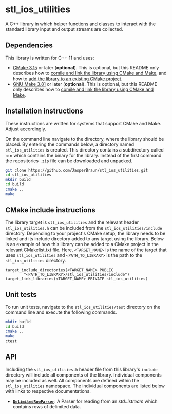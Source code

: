 # stl_ios_utilities

A C++ library in which helper functions and classes to interact with the
standard library input and output streams are collected.

## Dependencies

This library is written for C++ 11 and uses:
* [CMake 3.15](https://cmake.org/) or later (**optional**). This is
  optional, but this README only describes how to [comile and link the library
  using CMake and Make](#installation-instructions), and how to [add the library
  to an existing CMake project](#cmake-include-instructions).
* [GNU Make 3.81](https://www.gnu.org/software/make/) or later (**optional**).
  This is optional, but this README only describes how to [comile and link the
  library using CMake and Make](#installation-instructions).

## Installation instructions

These instructions are written for systems that support CMake and Make. Adjust
accordingly.

On the command line navigate to the directory, where the library should be
placed. By entering the commands below, a directory named `stl_ios_utilities`
is created. This directory contains a subdirectory called `bin` which contains
the binary for the library. Instead of the first command the repositories `.zip`
file can be downloaded and unpacked.

```sh
git clone https://github.com/JasperBraun/stl_ios_utilities.git
cd stl_ios_utilities
mkdir build
cd build
cmake ..
make
```

## CMake include instructions

The library target is `stl_ios_utilities` and the relevant header
`stl_ios_utilities.h` can be included from the `stl_ios_utilities/include`
directory. Depending to your project's CMake setup, the library needs to be
linked and its include directory added to any target using the library.
Below is an example of how this library can be added to a CMake project in the
relevant CMakelist.txt file. Here, `<TARGET_NAME>` is the name of the target that
uses `stl_ios_utilities` and `<PATH_TO_LIBRARY>` is the path to the
`stl_ios_utilities` directory.

```
target_include_directories(<TARGET_NAME> PUBLIC
        "<PATH_TO_LIBRARY>/stl_ios_utilities/include")
target_link_libraries(<TARGET_NAME> PRIVATE stl_ios_utilities)
```

## Unit tests

To run unit tests, navigate to the `stl_ios_utilities/test` directory on the
command line and execute the following commands.
```sh
mkdir build
cd build
cmake ..
make
ctest
```

## API

Including the `stl_ios_utilities.h` header file from this library's `include`
directory will include all components of the library. Individual components may
be included as well. All components are defined within the `stl_ios_utilities`
namespace. The individual components are listed below with links to respective
documentations.

* [**`DelimitedRowParser`**](doc/delimited_row_parser.md): A Parser for reading
  from an *std::istream* which contains rows of delimited data.